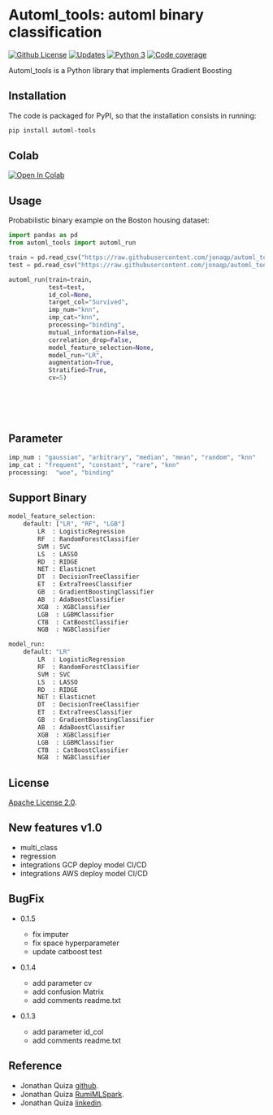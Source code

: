 # Automl_tools: automl binary classification


[![Github License](https://img.shields.io/badge/License-Apache%202.0-blue.svg)](https://opensource.org/licenses/Apache-2.0)
[![Updates](https://pyup.io/repos/github/woctezuma/google-colab-transfer/shield.svg)](pyup)
[![Python 3](https://pyup.io/repos/github/woctezuma/google-colab-transfer/python-3-shield.svg)](pyup)
[![Code coverage](https://codecov.io/gh/woctezuma/google-colab-transfer/branch/master/graph/badge.svg)](codecov)




Automl_tools is a Python library that implements Gradient Boosting
## Installation

The code is packaged for PyPI, so that the installation consists in running:
```sh
pip install automl-tools
```

## Colab

[![Open In Colab](https://colab.research.google.com/assets/colab-badge.svg)](https://colab.research.google.com/drive/10DFkSmzMO1GqLX-mgBWfDjS9OIVmEy6O?usp=sharing)


## Usage

Probabilistic binary example on the Boston housing dataset:

```python
import pandas as pd
from automl_tools import automl_run

train = pd.read_csv("https://raw.githubusercontent.com/jonaqp/automl_tools/main/automl_tools/examples/train.csv?token=AAN2ZBDWF77QITK4ARSFIFDABUGAU")
test = pd.read_csv("https://raw.githubusercontent.com/jonaqp/automl_tools/main/automl_tools/examples/test.csv?token=AAN2ZBD6TMUC5XSGRTJNVPDABUGCO")

automl_run(train=train,
           test=test,
           id_col=None, 
           target_col="Survived",
           imp_num="knn",
           imp_cat="knn",
           processing="binding",
           mutual_information=False,
           correlation_drop=False,
           model_feature_selection=None,
           model_run="LR",
           augmentation=True,
           Stratified=True,
           cv=5)







```

## Parameter
```sh
imp_num : "gaussian", "arbitrary", "median", "mean", "random", "knn"
imp_cat : "frequent", "constant", "rare", "knn"
processing:  "woe", "binding" 
```

## Support Binary
```sh
model_feature_selection: 
    default: ["LR", "RF", "LGB"]
        LR  : LogisticRegression
        RF  : RandomForestClassifier
        SVM : SVC
        LS  : LASSO
        RD  : RIDGE
        NET : Elasticnet
        DT  : DecisionTreeClassifier
        ET  : ExtraTreesClassifier
        GB  : GradientBoostingClassifier
        AB  : AdaBoostClassifier
        XGB  : XGBClassifier
        LGB  : LGBMClassifier
        CTB  : CatBoostClassifier
        NGB  : NGBClassifier

model_run:
    default: "LR"
        LR  : LogisticRegression
        RF  : RandomForestClassifier
        SVM : SVC
        LS  : LASSO
        RD  : RIDGE
        NET : Elasticnet
        DT  : DecisionTreeClassifier
        ET  : ExtraTreesClassifier
        GB  : GradientBoostingClassifier
        AB  : AdaBoostClassifier
        XGB  : XGBClassifier
        LGB  : LGBMClassifier
        CTB  : CatBoostClassifier
        NGB  : NGBClassifier
```

## License

[Apache License 2.0](https://www.dropbox.com/s/8t6xtgk06o3ij61/LICENSE?dl=0).


## New features v1.0
 * multi_class
 * regression
 * integrations GCP deploy model CI/CD
 * integrations AWS deploy model CI/CD
 
## BugFix
 - 0.1.5
   - fix imputer
   - fix space hyperparameter
   - update catboost test
   
 - 0.1.4
   - add parameter cv
   - add confusion Matrix
   - add comments readme.txt
   
 - 0.1.3
   - add parameter id_col
   - add comments readme.txt



## Reference

 - Jonathan Quiza [github](https://github.com/jonaqp).
 - Jonathan Quiza [RumiMLSpark](http://rumi-ml.herokuapp.com/).
 - Jonathan Quiza [linkedin](https://www.linkedin.com/in/jonaqp/).

